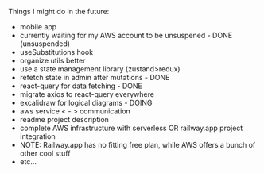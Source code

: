 Things I might do in the future:

- mobile app
- currently waiting for my AWS account to be unsuspened - DONE (unsuspended)
- useSubstitutions hook
- organize utils better
- use a state management library (zustand>redux)
- refetch state in admin after mutations - DONE
- react-query for data fetching - DONE
- migrate axios to react-query everywhere
- excalidraw for logical diagrams - DOING
- aws service < - > communication
- readme project description
- complete AWS infrastructure with serverless OR railway.app project integration
- NOTE: Railway.app has no fitting free plan, while AWS offers a bunch of other cool stuff
- etc...
